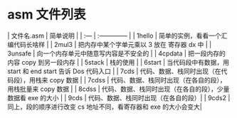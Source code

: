 # asm 文件列表


| 文件名.asm | 简单说明 |
| :—        | :————–  |
| 1hello    | 简单的实例，看看一个汇编代码长啥样 |
| 2mul3     | 把内存中某个字单元乘以 3 放在 寄存器 dx 中 |
| 3unsafe   | 向一个内存单元中随意写内容是不安全的 |
| 4cpdata   | 把一段内存的内容 copy 到另一段内存 |
| 5stack    | 栈的使用 |
| 6start    | 当代码段中有数据，用 start 和 end start 告诉 Dos 代码入口 |
| 7cds      | 代码、数据、栈同时出现（在代码段），用栈来 copy 数据 |
| 7cdss     | 代码、数据、栈同时出现（在各自的段），用栈批量来 copy 数据 |
| 8cdss     | 代码、数据、栈同时出现（在各自的段），少量数据看 exe 的大小 |
| 9cds      | 代码、数据、栈同时出现（在各自的段）|
| 9cds2     | 同上，段的顺序进行改变 cs 地址不同，看寄存器和 exe 的大小会变大|
